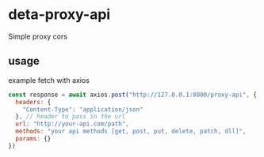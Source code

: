 # deta-proxy-api
Simple proxy cors

## usage
example fetch with axios
```javascript
const response = await axios.post("http://127.0.0.1:8000/proxy-api", {
  headers: {
    "Content-Type": "application/json"
  }, // header to pass in the url
  url: "http://your-api.com/path",
  methods: "your api methods [get, post, put, delete, patch, dll]",
  params: {}
})
```
